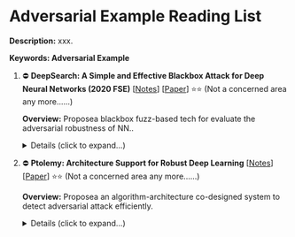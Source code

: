 # Adversarial Example Reading List

**Description:** xxx.

**Keywords: Adversarial Example**

1.  ⛔️ **DeepSearch: A Simple and Effective Blackbox Attack for Deep Neural Networks (2020 FSE)**
    [[Notes](./notes/zhang2019deepsearch.md)]
    [[Paper](https://arxiv.org/pdf/1910.06296.pdf)]
    ⭐⭐
    (Not a concerned area any more......)

    **Overview:** Proposea blackbox fuzz-based tech for evaluate the adversarial robustness of NN..

    <details>
    <summary>Details (click to expand...)</summary>

    #### Citation

    ```
    @article{zhang2019deepsearch,
    title={DeepSearch: Simple and Effective Blackbox Fuzzing of Deep Neural Networks},
    author={Zhang, Fuyuan and Chowdhury, Sankalan Pal and Christakis, Maria},
    journal={arXiv preprint arXiv:1910.06296},
    year={2019}
    }
    ```

    #### URL
    
    ```
    Paper: https://arxiv.org/pdf/1910.06296.pdf
    Citation: https://scholar.googleusercontent.com/scholar.bib?q=info:P8GqVsQ1WNEJ:scholar.google.com/&output=citation&scisdr=CgX6tdsdEKrl13iAhUs:AAGBfm0AAAAAX5eFnUt8V4APH4Jgi01nLYm4vMRUVcNP&scisig=AAGBfm0AAAAAX5eFnbNwgM815cZRDUB69Wu1kDo_DiL6&scisf=4&ct=citation&cd=0&hl=zh-CN
    ```

    </details>

2.  ⛔️ **Ptolemy: Architecture Support for Robust Deep Learning**
    [[Notes](./notes/gan2020ptolemy.md)]
    [[Paper](https://ieeexplore.ieee.org/abstract/document/9251936)]
    ⭐⭐
    (Not a concerned area any more......)

    **Overview:** Proposea an algorithm-architecture co-designed system to detect adversarial attack efficiently.

    <details>
    <summary>Details (click to expand...)</summary>

    #### Citation

    ```
    @inproceedings{gan2020ptolemy,
    title={Ptolemy: Architecture support for robust deep learning},
    author={Gan, Yiming and Qiu, Yuxian and Leng, Jingwen and Guo, Minyi and Zhu, Yuhao},
    booktitle={2020 53rd Annual IEEE/ACM International Symposium on Microarchitecture (MICRO)},
    pages={241--255},
    year={2020},
    organization={IEEE}
    }
    ```

    #### URL
    
    ```
    Paper: https://ieeexplore.ieee.org/abstract/document/9251936
    Citation: https://scholar.googleusercontent.com/scholar.bib?q=info:2w1J82Dg2BUJ:scholar.google.com/&output=citation&scisdr=CgVZZtBEEKrl6F-F9jQ:AAGBfm0AAAAAYLCA7jSV37vDEiHZQZQtTu4AGaDGGb_L&scisig=AAGBfm0AAAAAYLCA7qVVk1wAohxEWIEWvgtWfocGIwO3&scisf=4&ct=citation&cd=0&hl=zh-CN
    ```

    </details>